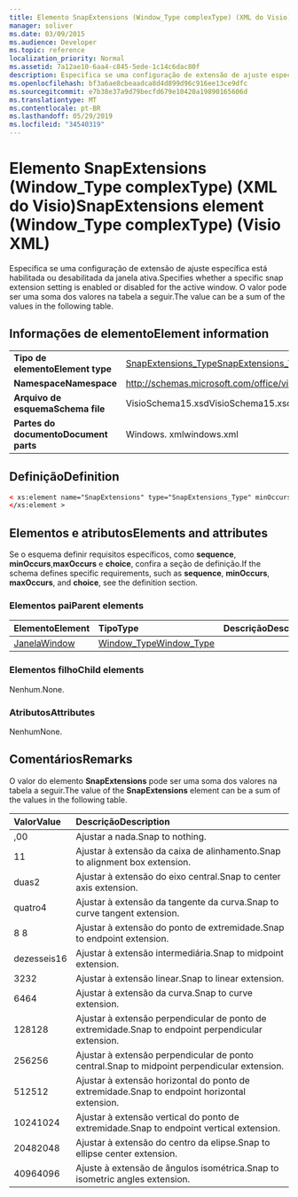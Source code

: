 ```yaml
---
title: Elemento SnapExtensions (Window_Type complexType) (XML do Visio)
manager: soliver
ms.date: 03/09/2015
ms.audience: Developer
ms.topic: reference
localization_priority: Normal
ms.assetid: 7a12ae10-6aa4-c845-5ede-1c14c6dac80f
description: Especifica se uma configuração de extensão de ajuste específica está habilitada ou desabilitada da janela ativa. O valor pode ser uma soma dos valores na tabela a seguir.
ms.openlocfilehash: bf3a6ae8cbeaadca8d4d899d96c916ee13ce9dfc
ms.sourcegitcommit: e7b38e37a9d79becfd679e10420a19890165606d
ms.translationtype: MT
ms.contentlocale: pt-BR
ms.lasthandoff: 05/29/2019
ms.locfileid: "34540319"
---
```

# <a name="snapextensions-element-windowtype-complextype-visio-xml"></a><span data-ttu-id="650ee-104">Elemento SnapExtensions (Window_Type complexType) (XML do Visio)</span><span class="sxs-lookup"><span data-stu-id="650ee-104">SnapExtensions element (Window_Type complexType) (Visio XML)</span></span>

<span data-ttu-id="650ee-105">Especifica se uma configuração de extensão de ajuste específica está habilitada ou desabilitada da janela ativa.</span><span class="sxs-lookup"><span data-stu-id="650ee-105">Specifies whether a specific snap extension setting is enabled or disabled for the active window.</span></span> <span data-ttu-id="650ee-106">O valor pode ser uma soma dos valores na tabela a seguir.</span><span class="sxs-lookup"><span data-stu-id="650ee-106">The value can be a sum of the values in the following table.</span></span>
  
## <a name="element-information"></a><span data-ttu-id="650ee-107">Informações de elemento</span><span class="sxs-lookup"><span data-stu-id="650ee-107">Element information</span></span>

|||
|:-----|:-----|
|<span data-ttu-id="650ee-108">**Tipo de elemento**</span><span class="sxs-lookup"><span data-stu-id="650ee-108">**Element type**</span></span> <br/> |[<span data-ttu-id="650ee-109">SnapExtensions_Type</span><span class="sxs-lookup"><span data-stu-id="650ee-109">SnapExtensions_Type</span></span>](snapextensions_type-complextypevisio-xml.md) <br/> |
|<span data-ttu-id="650ee-110">**Namespace**</span><span class="sxs-lookup"><span data-stu-id="650ee-110">**Namespace**</span></span> <br/> |http://schemas.microsoft.com/office/visio/2012/main  <br/> |
|<span data-ttu-id="650ee-111">**Arquivo de esquema**</span><span class="sxs-lookup"><span data-stu-id="650ee-111">**Schema file**</span></span> <br/> |<span data-ttu-id="650ee-112">VisioSchema15.xsd</span><span class="sxs-lookup"><span data-stu-id="650ee-112">VisioSchema15.xsd</span></span>  <br/> |
|<span data-ttu-id="650ee-113">**Partes do documento**</span><span class="sxs-lookup"><span data-stu-id="650ee-113">**Document parts**</span></span> <br/> |<span data-ttu-id="650ee-114">Windows. xml</span><span class="sxs-lookup"><span data-stu-id="650ee-114">windows.xml</span></span>  <br/> |
   
## <a name="definition"></a><span data-ttu-id="650ee-115">Definição</span><span class="sxs-lookup"><span data-stu-id="650ee-115">Definition</span></span>

```XML
< xs:element name="SnapExtensions" type="SnapExtensions_Type" minOccurs="0" maxOccurs="1" >
</xs:element >
```

## <a name="elements-and-attributes"></a><span data-ttu-id="650ee-116">Elementos e atributos</span><span class="sxs-lookup"><span data-stu-id="650ee-116">Elements and attributes</span></span>

<span data-ttu-id="650ee-117">Se o esquema definir requisitos específicos, como **sequence**, **minOccurs**,**maxOccurs** e **choice**, confira a seção de definição.</span><span class="sxs-lookup"><span data-stu-id="650ee-117">If the schema defines specific requirements, such as **sequence**, **minOccurs**, **maxOccurs**, and **choice**, see the definition section.</span></span> 
  
### <a name="parent-elements"></a><span data-ttu-id="650ee-118">Elementos pai</span><span class="sxs-lookup"><span data-stu-id="650ee-118">Parent elements</span></span>

|<span data-ttu-id="650ee-119">**Elemento**</span><span class="sxs-lookup"><span data-stu-id="650ee-119">**Element**</span></span>|<span data-ttu-id="650ee-120">**Tipo**</span><span class="sxs-lookup"><span data-stu-id="650ee-120">**Type**</span></span>|<span data-ttu-id="650ee-121">**Descrição**</span><span class="sxs-lookup"><span data-stu-id="650ee-121">**Description**</span></span>|
|:-----|:-----|:-----|
|[<span data-ttu-id="650ee-122">Janela</span><span class="sxs-lookup"><span data-stu-id="650ee-122">Window</span></span>](window-element-windows_type-complextypevisio-xml.md) <br/> |[<span data-ttu-id="650ee-123">Window_Type</span><span class="sxs-lookup"><span data-stu-id="650ee-123">Window_Type</span></span>](window_type-complextypevisio-xml.md) <br/> ||
   
### <a name="child-elements"></a><span data-ttu-id="650ee-124">Elementos filho</span><span class="sxs-lookup"><span data-stu-id="650ee-124">Child elements</span></span>

<span data-ttu-id="650ee-125">Nenhum.</span><span class="sxs-lookup"><span data-stu-id="650ee-125">None.</span></span>
  
### <a name="attributes"></a><span data-ttu-id="650ee-126">Atributos</span><span class="sxs-lookup"><span data-stu-id="650ee-126">Attributes</span></span>

<span data-ttu-id="650ee-127">Nenhum</span><span class="sxs-lookup"><span data-stu-id="650ee-127">None.</span></span>
  
## <a name="remarks"></a><span data-ttu-id="650ee-128">Comentários</span><span class="sxs-lookup"><span data-stu-id="650ee-128">Remarks</span></span>

<span data-ttu-id="650ee-129">O valor do elemento **SnapExtensions** pode ser uma soma dos valores na tabela a seguir.</span><span class="sxs-lookup"><span data-stu-id="650ee-129">The value of the **SnapExtensions** element can be a sum of the values in the following table.</span></span> 
  
|<span data-ttu-id="650ee-130">**Valor**</span><span class="sxs-lookup"><span data-stu-id="650ee-130">**Value**</span></span>|<span data-ttu-id="650ee-131">**Descrição**</span><span class="sxs-lookup"><span data-stu-id="650ee-131">**Description**</span></span>|
|:-----|:-----|
|<span data-ttu-id="650ee-132">,0</span><span class="sxs-lookup"><span data-stu-id="650ee-132">0</span></span>  <br/> |<span data-ttu-id="650ee-133">Ajustar a nada.</span><span class="sxs-lookup"><span data-stu-id="650ee-133">Snap to nothing.</span></span>  <br/> |
|<span data-ttu-id="650ee-134">1</span><span class="sxs-lookup"><span data-stu-id="650ee-134">1</span></span>  <br/> |<span data-ttu-id="650ee-135">Ajustar à extensão da caixa de alinhamento.</span><span class="sxs-lookup"><span data-stu-id="650ee-135">Snap to alignment box extension.</span></span>  <br/> |
|<span data-ttu-id="650ee-136">duas</span><span class="sxs-lookup"><span data-stu-id="650ee-136">2</span></span>  <br/> |<span data-ttu-id="650ee-137">Ajustar à extensão do eixo central.</span><span class="sxs-lookup"><span data-stu-id="650ee-137">Snap to center axis extension.</span></span>  <br/> |
|<span data-ttu-id="650ee-138">quatro</span><span class="sxs-lookup"><span data-stu-id="650ee-138">4</span></span>  <br/> |<span data-ttu-id="650ee-139">Ajustar à extensão da tangente da curva.</span><span class="sxs-lookup"><span data-stu-id="650ee-139">Snap to curve tangent extension.</span></span>  <br/> |
|<span data-ttu-id="650ee-140">8 </span><span class="sxs-lookup"><span data-stu-id="650ee-140">8</span></span>  <br/> |<span data-ttu-id="650ee-141">Ajustar à extensão do ponto de extremidade.</span><span class="sxs-lookup"><span data-stu-id="650ee-141">Snap to endpoint extension.</span></span>  <br/> |
|<span data-ttu-id="650ee-142">dezesseis</span><span class="sxs-lookup"><span data-stu-id="650ee-142">16</span></span>  <br/> |<span data-ttu-id="650ee-143">Ajustar à extensão intermediária.</span><span class="sxs-lookup"><span data-stu-id="650ee-143">Snap to midpoint extension.</span></span>  <br/> |
|<span data-ttu-id="650ee-144">32</span><span class="sxs-lookup"><span data-stu-id="650ee-144">32</span></span>  <br/> |<span data-ttu-id="650ee-145">Ajustar à extensão linear.</span><span class="sxs-lookup"><span data-stu-id="650ee-145">Snap to linear extension.</span></span>  <br/> |
|<span data-ttu-id="650ee-146">64</span><span class="sxs-lookup"><span data-stu-id="650ee-146">64</span></span>  <br/> |<span data-ttu-id="650ee-147">Ajustar à extensão da curva.</span><span class="sxs-lookup"><span data-stu-id="650ee-147">Snap to curve extension.</span></span>  <br/> |
|<span data-ttu-id="650ee-148">128</span><span class="sxs-lookup"><span data-stu-id="650ee-148">128</span></span>  <br/> |<span data-ttu-id="650ee-149">Ajustar à extensão perpendicular de ponto de extremidade.</span><span class="sxs-lookup"><span data-stu-id="650ee-149">Snap to endpoint perpendicular extension.</span></span>  <br/> |
|<span data-ttu-id="650ee-150">256</span><span class="sxs-lookup"><span data-stu-id="650ee-150">256</span></span>  <br/> |<span data-ttu-id="650ee-151">Ajustar à extensão perpendicular de ponto central.</span><span class="sxs-lookup"><span data-stu-id="650ee-151">Snap to midpoint perpendicular extension.</span></span>  <br/> |
|<span data-ttu-id="650ee-152">512</span><span class="sxs-lookup"><span data-stu-id="650ee-152">512</span></span>  <br/> |<span data-ttu-id="650ee-153">Ajustar à extensão horizontal do ponto de extremidade.</span><span class="sxs-lookup"><span data-stu-id="650ee-153">Snap to endpoint horizontal extension.</span></span>  <br/> |
|<span data-ttu-id="650ee-154">1024</span><span class="sxs-lookup"><span data-stu-id="650ee-154">1024</span></span>  <br/> |<span data-ttu-id="650ee-155">Ajustar à extensão vertical do ponto de extremidade.</span><span class="sxs-lookup"><span data-stu-id="650ee-155">Snap to endpoint vertical extension.</span></span>  <br/> |
|<span data-ttu-id="650ee-156">2048</span><span class="sxs-lookup"><span data-stu-id="650ee-156">2048</span></span>  <br/> |<span data-ttu-id="650ee-157">Ajustar à extensão do centro da elipse.</span><span class="sxs-lookup"><span data-stu-id="650ee-157">Snap to ellipse center extension.</span></span>  <br/> |
|<span data-ttu-id="650ee-158">4096</span><span class="sxs-lookup"><span data-stu-id="650ee-158">4096</span></span>  <br/> |<span data-ttu-id="650ee-159">Ajuste à extensão de ângulos isométrica.</span><span class="sxs-lookup"><span data-stu-id="650ee-159">Snap to isometric angles extension.</span></span>  <br/> |
   

